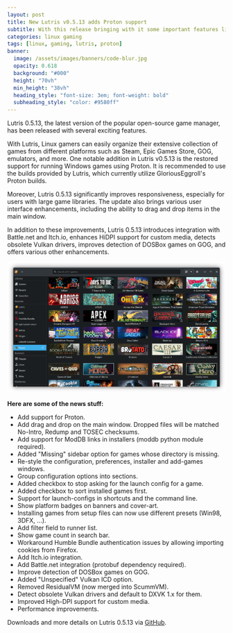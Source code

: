 ```yaml
---
layout: post
title: New Lutris v0.5.13 adds Proton support
subtitle: With this release bringing with it some important features like new store integrations.
categories: linux gaming
tags: [linux, gaming, lutris, proton]
banner:
  image: /assets/images/banners/code-blur.jpg
  opacity: 0.618
  background: "#000"
  height: "70vh"
  min_height: "38vh"
  heading_style: "font-size: 3em; font-weight: bold"
  subheading_style: "color: #9580ff"
---
```

Lutris 0.5.13, the latest version of the popular open-source game manager, has been released with several exciting features.

With Lutris, Linux gamers can easily organize their extensive collection of games from different platforms such as Steam, Epic Games Store, GOG, emulators, and more. One notable addition in Lutris v0.5.13 is the restored support for running Windows games using Proton. It is recommended to use the builds provided by Lutris, which currently utilize GloriousEggroll's Proton builds.

Moreover, Lutris 0.5.13 significantly improves responsiveness, especially for users with large game libraries. The update also brings various user interface enhancements, including the ability to drag and drop items in the main window.

In addition to these improvements, Lutris 0.5.13 introduces integration with Battle.net and Itch.io, enhances HiDPI support for custom media, detects obsolete Vulkan drivers, improves detection of DOSBox games on GOG, and offers various other enhancements.

![lutris-ui](/assets/images/banners/lutris-ui.png "Lutris")

**Here are some of the news stuff:**
* Add support for Proton.
* Add drag and drop on the main window. Dropped files will be matched No-Intro, Redump and TOSEC checksums.
* Add support for ModDB links in installers (moddb python module required).
* Added "Missing" sidebar option for games whose directory is missing.
* Re-style the configuration, preferences, installer and add-games windows.
* Group configuration options into sections.
* Added checkbox to stop asking for the launch config for a game.
* Added checkbox to sort installed games first.
* Support for launch-configs in shortcuts and the command line.
* Show platform badges on banners and cover-art.
* Installing games from setup files can now use different presets (Win98, 3DFX, ...).
* Add filter field to runner list.
* Show game count in search bar.
* Workaround Humble Bundle authentication issues by allowing importing cookies from Firefox.
* Add Itch.io integration.
* Add Battle.net integration (protobuf dependency required).
* Improve detection of DOSBox games on GOG.
* Added "Unspecified" Vulkan ICD option.
* Removed ResidualVM (now merged into ScummVM).
* Detect obsolete Vulkan drivers and default to DXVK 1.x for them.
* Improved High-DPI support for custom media.
* Performance improvements.

Downloads and more details on Lutris 0.5.13 via [GitHub](https://github.com/lutris/lutris/releases/tag/v0.5.13).